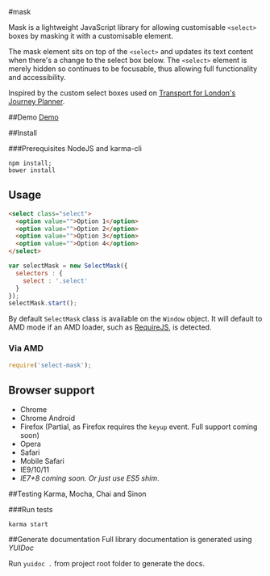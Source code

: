 #mask

Mask is a lightweight JavaScript library for allowing customisable `<select>` boxes by masking it with a customisable element.

The mask element sits on top of the `<select>` and updates its text content when there's a change to the select box below. The `<select>` element is merely hidden so continues to be focusable, thus allowing full functionality and accessibility.

Inspired by the custom select boxes used on [Transport for London's Journey Planner](http://www.tfl.gov.uk/plan-a-journey/).

##Demo
[Demo](http://ourmaninamsterdam.github.io/mask/src/index.html)

##Install

###Prerequisites
NodeJS and karma-cli

```
npm install;
bower install
```

## Usage

```html
<select class="select">
  <option value="">Option 1</option>
  <option value="">Option 2</option>
  <option value="">Option 3</option>
  <option value="">Option 4</option>
</select>
```

```javascript
var selectMask = new SelectMask({
  selectors : {
    select : '.select'
  }
});
selectMask.start();
```

By default `SelectMask` class is available on the `Window` object. It will default to AMD mode if an AMD loader, such as [RequireJS](http://requirejs.org/), is detected.

### Via AMD

```javascript
require('select-mask');
```

## Browser support

* Chrome
* Chrome Android
* Firefox (Partial, as Firefox requires the `keyup` event. Full support coming soon)
* Opera
* Safari
* Mobile Safari
* IE9/10/11
* *IE7+8 coming soon. Or just use ES5 shim*.

##Testing
Karma, Mocha, Chai and Sinon

###Run tests
```
karma start
```

##Generate documentation
Full library documentation is generated using *YUIDoc*

Run `yuidoc .` from project root folder to generate the docs.
